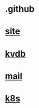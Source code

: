 # .github

# [site](https://github.com/RejectRadioGigs/site.reject-radio/)

# [kvdb](https://github.com/RejectRadioGigs/kvdb.reject-radio/)

# [mail](https://github.com/RejectRadioGigs/mail.reject-radio/)

# [k8s](https://github.com/RejectRadioGigs/k8s-config/)
